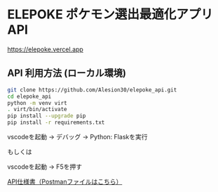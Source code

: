 # ELEPOKE ポケモン選出最適化アプリ API
https://elepoke.vercel.app

## API 利用方法 (ローカル環境)
```bash
git clone https://github.com/Alesion30/elepoke_api.git
cd elepoke_api
python -m venv virt
. virt/bin/activate
pip install --upgrade pip
pip install -r requirements.txt
```

vscodeを起動 -> デバッグ -> Python: Flaskを実行

もしくは

vscodeを起動 -> F5を押す

[API仕様書（Postmanファイルはこちら）](https://github.com/Alesion30/elepoke_api/blob/master/documents/postman/ELEPOKE-ポケモン選出最適化アプリ-local.postman_collection.json)
